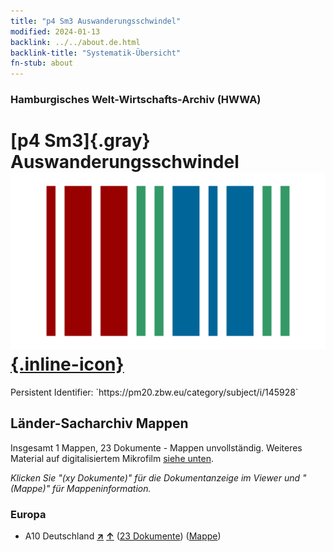 ```yaml
---
title: "p4 Sm3 Auswanderungsschwindel"
modified: 2024-01-13
backlink: ../../about.de.html
backlink-title: "Systematik-Übersicht"
fn-stub: about
---
```


### Hamburgisches Welt-Wirtschafts-Archiv (HWWA)

# [p4 Sm3]{.gray}&#8201; Auswanderungsschwindel &#160; [![Wikidata](/images/Wikidata-logo.svg "Wikidata"){.inline-icon}](http://www.wikidata.org/entity/Q104711356)

<div class="hint">Persistent Identifier: `https://pm20.zbw.eu/category/subject/i/145928`</div>







## Länder-Sacharchiv Mappen






Insgesamt 1 Mappen, 23 Dokumente - Mappen unvollständig. Weiteres Material auf digitalisiertem Mikrofilm [siehe unten](#filmsections).

_Klicken Sie "(xy Dokumente)" für die Dokumentanzeige im Viewer und "(Mappe)" für Mappeninformation._




### Europa

- A10 Deutschland [**&nearr;**](../../../geo/i/126128/about.de.html "Deutschland (alle Mappen)") [**&uarr;**](../../../geo/about.de.html#A10 "Ländersystematik") (<a href="https://pm20.zbw.eu/iiifview/folder/sh/126128,145928" title="über: Deutschland : Auswanderungsschwindel" target="_blank">23 Dokumente</a>) ([Mappe](../../../../folder/sh/1261xx/126128/1459xx/145928/about.de.html))



<a id="filmsections" />













